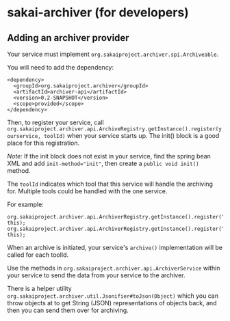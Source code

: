 # sakai-archiver (for developers)

## Adding an archiver provider

Your service must implement `org.sakaiproject.archiver.spi.Archiveable`.

You will need to add the dependency:
````
<dependency>
  <groupId>org.sakaiproject.archiver</groupId>
  <artifactId>archiver-api</artifactId>
  <version>0.2-SNAPSHOT</version>
  <scope>provided</scope>
</dependency>
````

Then, to register your service, call `org.sakaiproject.archiver.api.ArchiveRegistry.getInstance().register(yourservice, toolId)`
when your service starts up. The init() block is a good place for this registration.

*Note:* If the init block does not exist in your service, find the spring bean XML and add `init-method="init"`, then create a `public void init()` method.

The `toolId` indicates which tool that this service will handle the archiving for. Multiple tools could be handled with the one service.

For example:
````
org.sakaiproject.archiver.api.ArchiverRegistry.getInstance().register("sakai.gradebookng", this);
org.sakaiproject.archiver.api.ArchiverRegistry.getInstance().register("sakai.gradebook.tool", this);
````

When an archive is initiated, your service's `archive()` implementation will be called for each toolId.

Use the methods in `org.sakaiproject.archiver.api.ArchiverService` within your service to send the data from your service to the archiver.

There is a helper utility `org.sakaiproject.archiver.util.Jsonifier#toJson(Object)` which you can throw objects at to get String (JSON) representations of objects back, and then you can send them over for archiving.



